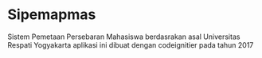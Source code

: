 # Sipemapmas
Sistem Pemetaan Persebaran Mahasiswa berdasrakan asal Universitas Respati Yogyakarta
aplikasi ini dibuat dengan codeignitier pada  tahun 2017
